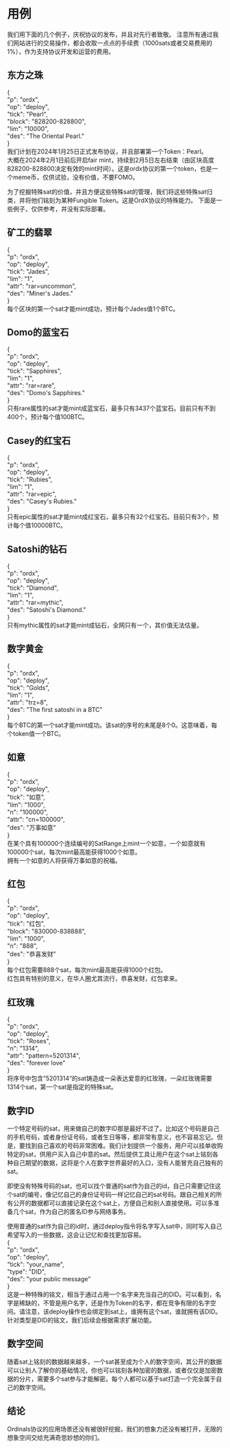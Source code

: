 用例
====


我们用下面的几个例子，庆祝协议的发布，并且对先行者致敬。
注意所有通过我们网站进行的交易操作，都会收取一点点的手续费（1000sats或者交易费用的1%），作为支持协议开发和运营的费用。  


东方之珠
----
{   
  "p": "ordx",  
  "op": "deploy",  
  "tick": "Pearl",  
  "block": "828200-828800",  
  "lim": "10000",  
  "des": "The Oriental Pearl."    
}   
我们计划在2024年1月25日正式发布协议，并且部署第一个Token：Pearl。  
大概在2024年2月1日前后开启fair mint，持续到2月5日左右结束（由区块高度828200-828800决定有效的mint时间）。这是ordx协议的第一个token，也是一个meme币，仅供试验，没有价值，不要FOMO。  
   


为了挖掘特殊sat的价值，并且方便这些特殊sat的管理，我们将这些特殊sat归类，并将他们铭刻为某种Fungible Token。这是OrdX协议的特殊能力。 下面是一些例子，仅供参考，并没有实际部署。  

矿工的翡翠
----
{  
  "p": "ordx",  
  "op": "deploy",  
  "tick": "Jades",  
  "lim": "1",  
  "attr": "rar=uncommon",  
  "des": "Miner's Jades."  
}  
每个区块的第一个sat才能mint成功，预计每个Jades值1个BTC。


Domo的蓝宝石
----
{  
  "p": "ordx",  
  "op": "deploy",  
  "tick": "Sapphires",  
  "lim": "1",  
  "attr": "rar=rare",  
  "des": "Domo's Sapphires."  
}  
只有rare属性的sat才能mint成蓝宝石，最多只有3437个蓝宝石。目前只有不到400个，预计每个值100BTC。


Casey的红宝石
----
{   
  "p": "ordx",  
  "op": "deploy",  
  "tick": "Rubies",  
  "lim": "1",  
  "attr": "rar=epic",  
  "des": "Casey's Rubies."  
}  
只有epic属性的sat才能mint成红宝石，最多只有32个红宝石。目前只有3个，预计每个值10000BTC。


Satoshi的钻石
----
{   
  "p": "ordx",  
  "op": "deploy",  
  "tick": "Diamond",  
  "lim": "1",  
  "attr": "rar=mythic",  
  "des": "Satoshi's Diamond."  
}  
只有mythic属性的sat才能mint成钻石，全网只有一个，其价值无法估量。


数字黄金
----
{  
  "p": "ordx",  
  "op": "deploy",  
  "tick": "Golds",  
  "lim": "1",  
  "attr": "trz=8",  
  "des": "The first satoshi in a BTC"  
}  
每个BTC的第一个sat才能mint成功。该sat的序号的末尾是8个0。这意味着，每个token值一个BTC。



如意
----
{  
  "p": "ordx",  
  "op": "deploy",  
  "tick": "如意",  
  "lim": "1000",  
  "n": "100000",  
  "attr": "cn=100000",    
  "des": "万事如意"  
}  
在某个具有100000个连续编号的SatRange上mint一个如意，一个如意就有100000个sat，每次mint最高能获得1000个如意。    
拥有一个如意的人将获得万事如意的祝福。


红包
----
{  
  "p": "ordx",  
  "op": "deploy",  
  "tick": "红包",  
  "block": "830000-838888",  
  "lim": "1000",   
  "n": "888",   
  "des": "恭喜发财"  
}  
每个红包需要888个sat，每次mint最高能获得1000个红包。  
红包具有特别的意义，在华人圈尤其流行，恭喜发财，红包拿来。  



红玫瑰
----
{  
  "p": "ordx",  
  "op": "deploy",  
  "tick": "Roses",  
  "n": "1314",   
  "attr": "pattern=5201314",   
  "des": "forever love"  
}  
将序号中包含”5201314“的sat铸造成一朵表达爱意的红玫瑰，一朵红玫瑰需要1314个sat，第一个sat是指定的特殊sat。


数字ID
----
一个特定号码的sat，用来做自己的数字ID那是最好不过了。比如这个号码是自己的手机号码，或者身份证号码，或者生日等等，都非常有意义，也不容易忘记。但是，要找到自己喜欢的号码非常困难。我们计划提供一个服务，用户可以挂单收购特定的sat，供用户买入自己中意的sat。然后提供工具让用户在这个sat上铭刻各种自己期望的数据，这将是个人在数字世界最好的入口，没有人能冒充自己独有的sat。

即使没有特殊号码的sat，也可以找个普通的sat作为自己的id，自己只需要记住这个sat的编号，像记忆自己的身份证号码一样记忆自己的sat号码。跟自己相关的所有公开的数据都可以直接记录在这个sat上，方便自己和别人直接使用。可以多准备几个sat，作为自己的匿名ID参与网络事务。  


使用普通的sat作为自己的id时，通过deploy指令将名字写入sat中，同时写入自己希望写入的一些数据，这会让记忆和查找更加容易。  
{  
  "p": "ordx",  
  "op": "deploy",  
  "tick": "your_name",  
  "type": "DID",   
  "des": "your public message"      
}  
这是一种特殊的铭文，相当于通过占用一个名字来充当自己的DID。可以看到，名字是稀缺的，不管是用户名字，还是作为Token的名字，都在竞争有限的名字空间。请注意，该deploy操作也会绑定到sat上，谁拥有这个sat，谁就拥有该DID。针对类型是DID的铭文，我们后续会根据需求扩展功能。  



数字空间
----
随着sat上铭刻的数据越来越多，一个sat甚至成为个人的数字空间，其公开的数据可以让别人了解你的基础情况，你也可以铭刻各种加密的数据，或者仅仅是加密数据的分片，需要多个sat参与才能解密。每个人都可以基于sat打造一个完全属于自己的数字空间。  




结论
----
Ordinals协议的应用场景还没有被很好挖掘，我们的想象力还没有被打开，无限的想象空间交给充满奇思妙想的你们。
